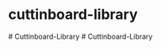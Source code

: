 # cuttinboard-library
 
#   C u t t i n b o a r d - L i b r a r y  
 #   C u t t i n b o a r d - L i b r a r y  
 